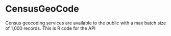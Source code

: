 # CensusGeoCode
Census geocoding services are available to the public with a max batch size of 1,000 records.  This is R code for the API
